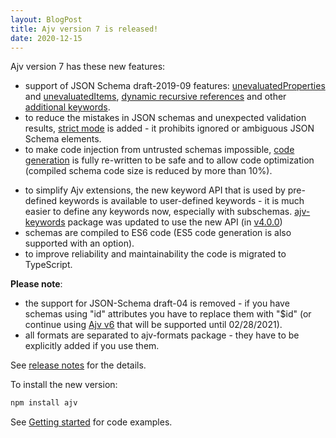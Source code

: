 ```yaml
---
layout: BlogPost
title: Ajv version 7 is released!
date: 2020-12-15
---
```


Ajv version 7 has these new features:

- support of JSON Schema draft-2019-09 features: <a href="/json-schema.html#keywords-for-objecs">unevaluatedProperties</a> and <a href="/json-schema.html#unevaluateditems">unevaluatedItems</a>, <a href="/guide/combining-schemas.html#extending-recursive-schemas">dynamic recursive references</a> and other <a href="/json-schema.html#json-schema-draft-2019-09">additional keywords</a>.
- to reduce the mistakes in JSON schemas and unexpected validation results, <a href="/strict-mode.html">strict mode</a> is added - it prohibits ignored or ambiguous JSON Schema elements.
- to make code injection from untrusted schemas impossible, <a href="/codegen.html">code generation</a> is fully re-written to be safe and to allow code optimization (compiled schema code size is reduced by more than 10%).
<!-- more -->
- to simplify Ajv extensions, the new keyword API that is used by pre-defined keywords is available to user-defined keywords - it is much easier to define any keywords now, especially with subschemas. [ajv-keywords](https://github.com/ajv-validator/ajv-keywords) package was updated to use the new API (in [v4.0.0](https://github.com/ajv-validator/ajv-keywords/releases/tag/v4.0.0))
- schemas are compiled to ES6 code (ES5 code generation is also supported with an option).
- to improve reliability and maintainability the code is migrated to TypeScript.

**Please note**:

- the support for JSON-Schema draft-04 is removed - if you have schemas using "id" attributes you have to replace them with "\$id" (or continue using [Ajv v6](https://github.com/ajv-validator/ajv/tree/v6) that will be supported until 02/28/2021).
- all formats are separated to ajv-formats package - they have to be explicitly added if you use them.

See [release notes](https://github.com/ajv-validator/ajv/releases/tag/v7.0.0) for the details.

To install the new version:

```bash
npm install ajv
```

See [Getting started](/guide/getting-started.md) for code examples.
